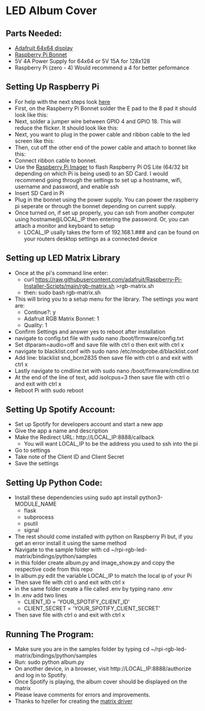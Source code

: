 # LED Album Cover
## Parts Needed:
- [Adafruit 64x64 display](https://www.adafruit.com/product/5362)
- [Raspberry Pi Bonnet](https://www.adafruit.com/product/3211)
- 5V 4A Power Supply for 64x64 or 5V 15A for 128x128
- Raspberry Pi (zero - 4) Would recommend a 4 for better peformance 

## Setting Up Raspberry Pi
- For help with the next steps look [here](https://learn.adafruit.com/adafruit-rgb-matrix-plus-real-time-clock-hat-for-raspberry-pi/driving-matrices)
- First, on the Raspberry Pi Bonnet solder the E pad to the 8 pad it should look like this:
- Next, solder a jumper wire between GPIO 4 and GPIO 18. This will reduce the flicker. It should look like this:
- Next, you want to plug in the power cable and ribbon cable to the led screen like this:
- Then, cut off the other end of the power cable and attach to bonnet like this:
- Connect ribbon cable to bonnet.
- Use the [Raspberry Pi Imager](https://www.raspberrypi.com/software/) to flash Raspberry Pi OS Lite (64/32 bit depending on which Pi is being used) to an SD Card. I would recommend going through the settings to set up a hostname, wifi, username and password, and enable ssh
- Insert SD Card in Pi
- Plug in the bonnet using the power supply. You can power the raspberry pi seperate or through the bonnet depending on current supply.
- Once turned on, if set up properly, you can ssh from another computer using hostname@LOCAL_IP then entering the password. Or, you can attach a monitor and keyboard to setup
  - LOCAL_IP usally takes the form of 192.168.1.### and can be found on your routers desktop settings as a connected device

## Setting up LED Matrix Library
- Once at the pi's command line enter:
  - curl https://raw.githubusercontent.com/adafruit/Raspberry-Pi-Installer-Scripts/main/rgb-matrix.sh >rgb-matrix.sh
  - then: sudo bash rgb-matrix.sh
- This will bring you to a setup menu for the library. The settings you want are:
  - Continue?: y
  - Adafruit RGB Matrix Bonnet: 1
  - Quality: 1
- Confirm Settings and answer yes to reboot after installation
- navigate to config.txt file with sudo nano /boot/firmware/config.txt
- Set dtparam=audio=off and save file with ctrl o then exit with ctrl x
- navigate to blacklist.conf with sudo nano /etc/modprobe.d/blacklist.conf
- Add line: blacklist snd_bcm2835 then save file with ctrl o and exit with ctrl x
- Lastly navigate to cmdline.txt with sudo nano /boot/firmware/cmdline.txt
- At the end of the line of text, add isolcpus=3 then save file with ctrl o and exit with ctrl x
- Reboot Pi with sudo reboot

## Setting Up Spotify Account:
- Set up Spotify for developers account and start a new app
- Give the app a name and description
- Make the Redirect URL: http://LOCAL_IP:8888/callback
  - You will want LOCAL_IP to be the address you used to ssh into the pi
- Go to settings
- Take note of the Client ID and Client Secret
- Save the settings

## Setting Up Python Code:
- Install these dependencies using sudo apt install python3-MODULE_NAME
  - flask
  - subprocess
  - psutil
  - signal
- The rest should come installed with python on Raspberry Pi but, if you get an error install it using the same method
- Navigate to the sample folder with cd ~/rpi-rgb-led-matrix/bindings/python/samples
- in this folder create album.py and image_show.py and copy the respective code from this repo
- In album.py edit the variable LOCAL_IP to match the local ip of your Pi
- Then save file with ctrl o and exit with ctrl x
- in the same folder create a file called .env by typing nano .env
- In .env add two lines
  - CLIENT_ID = 'YOUR_SPOTIFY_CLIENT_ID'
  - CLIENT_SECRET = 'YOUR_SPOTIFY_CLIENT_SECRET'
- Then save file with ctrl o and exit with ctrl x

## Running The Program:
- Make sure you are in the samples folder by typing cd ~/rpi-rgb-led-matrix/bindings/python/samples
- Run: sudo python album.py
- On another device, in a browser, visit http://LOCAL_IP:8888/authorize and log in to Spotify.
- Once Spotify is playing, the album cover should be displayed on the matrix
- Please leave comments for errors and improvements.
- Thanks to hzeller for creating the [matrix driver](https://github.com/hzeller/rpi-rgb-led-matrix)

